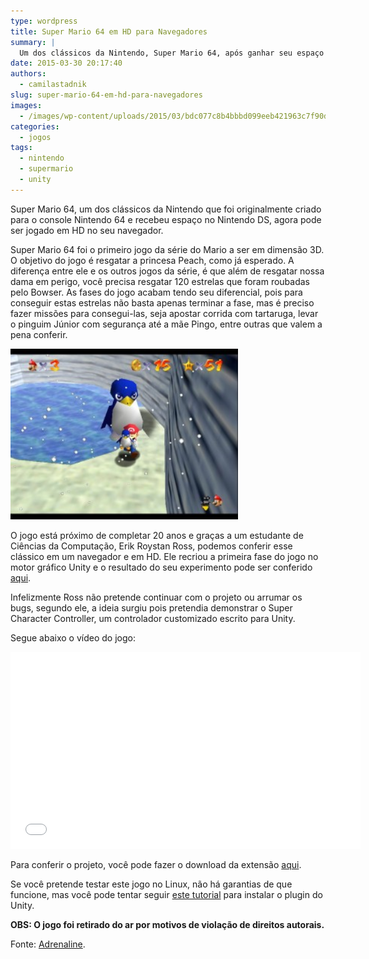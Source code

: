 ```yaml
---
type: wordpress
title: Super Mario 64 em HD para Navegadores
summary: |
  Um dos clássicos da Nintendo, Super Mario 64, após ganhar seu espaço nos consoles N64 e NDS, recebeu uma versão em HD para navegadores. Infelizmente o criador só fez a primeira fase e não pretende continuar a desenvolver o projeto.
date: 2015-03-30 20:17:40
authors:
  - camilastadnik
slug: super-mario-64-em-hd-para-navegadores
images:
  - /images/wp-content/uploads/2015/03/bdc077c8b4bbbd099eeb421963c7f90d.jpg
categories:
  - jogos
tags:
  - nintendo
  - supermario
  - unity
---
```


Super Mario 64, um dos clássicos da Nintendo que foi originalmente criado para o console Nintendo 64 e recebeu espaço no Nintendo DS, agora pode ser jogado em HD no seu navegador.

Super Mario 64 foi o primeiro jogo da série do Mario a ser em dimensão 3D. O objetivo do jogo é resgatar a princesa Peach, como já esperado. A diferença entre ele e os outros jogos da série, é que além de resgatar nossa dama em perigo, você precisa resgatar 120 estrelas que foram roubadas pelo Bowser. As fases do jogo acabam tendo seu diferencial, pois para conseguir estas estrelas não basta apenas terminar a fase, mas é preciso fazer missões para consegui-las, seja apostar corrida com tartaruga, levar o pinguim Júnior com segurança até a mãe Pingo, entre outras que valem a pena conferir.

<a href="/images/wp-content/uploads/2015/03/NINTENDO64-Super-Mario-Star-Road-Deluxe_May3-17_46_52.jpg"><img class="wp-image-1726 aligncenter" src="/images/wp-content/uploads/2015/03/NINTENDO64-Super-Mario-Star-Road-Deluxe_May3-17_46_52-300x225.jpg" alt="NINTENDO64--Super Mario Star Road Deluxe_May3 17_46_52" width="364" height="273" /></a>

O jogo está próximo de completar 20 anos e graças a um estudante de Ciências da Computação, Erik Roystan Ross, podemos conferir esse clássico em um navegador e em HD. Ele recriou a primeira fase do jogo no motor gráfico Unity e o resultado do seu experimento pode ser conferido <a href="http://mario64-erik.u85.net/Web.html" target="_blank">aqui</a>.

Infelizmente Ross não pretende continuar com o projeto ou arrumar os bugs, segundo ele, a ideia surgiu pois pretendia demonstrar o Super Character Controller, um controlador customizado escrito para Unity.

Segue abaixo o vídeo do jogo:

<iframe class="aligncenter" src="//www.youtube.com/embed/e8-2TF3Okyw" width="560" height="315" frameborder="0" allowfullscreen="allowfullscreen"></iframe>

Para conferir o projeto, você pode fazer o download da extensão <a href="http://mario64-erik.u85.net/Web.html" target="_blank">aqui</a>.

Se você pretende testar este jogo no Linux, não há garantias de que funcione, mas você pode tentar seguir <a title="Unity Web Player" href="http://wiki.unity3d.com/index.php/Running_Unity_Web_Player_on_Linux_using_Pipelight" target="_blank">este tutorial</a> para instalar o plugin do Unity.

<strong>OBS: O jogo foi retirado do ar por motivos de violação de direitos autorais.</strong>

Fonte: <a href="http://adrenaline.uol.com.br/2015/03/28/33378/super-mario-64-ganha-vers-o-em-hd-para-navegadores" target="_blank">Adrenaline</a>.
